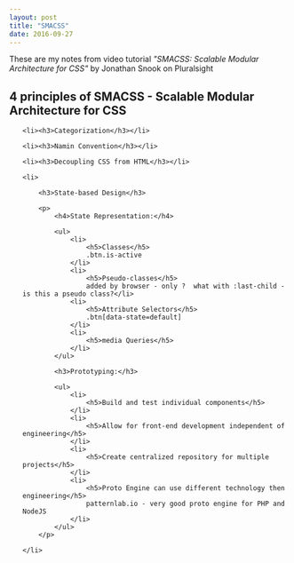 ```yaml
---
layout: post
title: "SMACSS"
date: 2016-09-27
---
```


<p>These are my notes from video tutorial <em>"SMACSS: Scalable Modular Architecture for CSS"</em> by Jonathan Snook on Pluralsight</p>

<h2>4 principles of SMACSS - Scalable Modular Architecture for CSS</h2>

<ol>
	
	<li><h3>Categorization</h3></li>

	<li><h3>Namin Convention</h3></li>

	<li><h3>Decoupling CSS from HTML</h3></li>

	<li>

		<h3>State-based Design</h3>

		<p>
			<h4>State Representation:</h4>

			<ul>
				<li>
					<h5>Classes</h5>
					.btn.is-active
				</li>
				<li>
					<h5>Pseudo-classes</h5>
					added by browser - only ?  what with :last-child - is this a pseudo class?</li>
				<li>
					<h5>Attribute Selectors</h5>
					.btn[data-state=default]
				</li>
				<li>
					<h5>media Queries</h5>
				</li>
			</ul>

			<h3>Prototyping:</h3>

			<ul>
				<li>
					<h5>Build and test individual components</h5>
				</li>
				<li>
					<h5>Allow for front-end development independent of engineering</h5>
				</li>
				<li>
					<h5>Create centralized repository for multiple projects</h5>
				</li>
				<li>
					<h5>Proto Engine can use different technology then engineering</h5>
					patternlab.io - very good proto engine for PHP and NodeJS
				</li>
			</ul>
		</p>

	</li>

</ol>	

